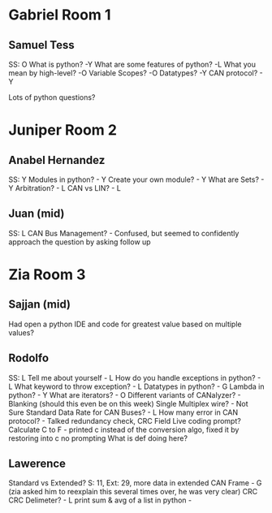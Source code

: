 # Gabriel Room 1

## Samuel Tess

SS: O
What is python?  -Y
What are some features of python? -L
What you mean by high-level? -O
Variable Scopes? -O
Datatypes? -Y
CAN protocol? - Y

Lots of python questions?

# Juniper Room 2

## Anabel Hernandez

SS: Y
Modules in python? - Y
Create your own module? - Y
What are Sets? - Y
Arbitration? - L
CAN vs LIN? - L

## Juan (mid)

SS: L
CAN Bus Management? - Confused, but seemed to confidently approach the question by asking follow up


# Zia Room 3

## Sajjan (mid)

Had open a python IDE and code for greatest value based on multiple values?

## Rodolfo

SS: L
Tell me about yourself - L
How do you handle exceptions in python? - L
What keyword to throw exception? - L
Datatypes in python? - G
Lambda in python? - Y
What are iterators? - O
Different variants of CANalyzer? - Blanking (should this even be on this week)
Single Multiplex wire? - Not Sure
Standard Data Rate for CAN Buses? - L
How many error in CAN protocol? - Talked redundancy check, CRC Field
Live coding prompt? Calculate C to F -  printed c instead of the conversion algo, fixed it by restoring into c no prompting
What is def doing here?

## Lawerence

Standard vs Extended? S: 11, Ext: 29, more data in extended CAN Frame - G (zia asked him to reexplain this several times over, he was very clear)
CRC CRC Delimeter? - L 
print sum & avg of a list in python - 